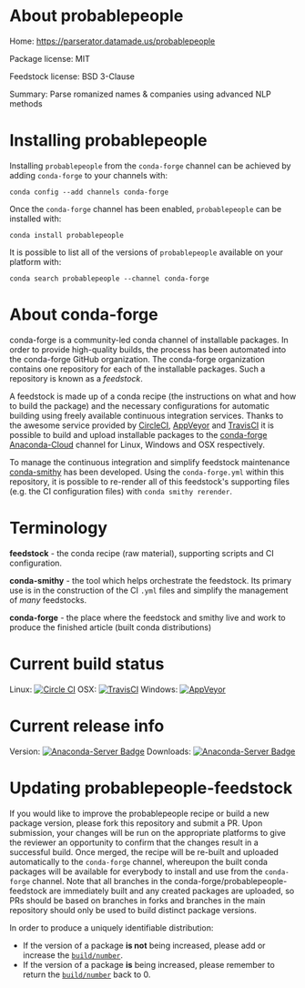 About probablepeople
====================

Home: https://parserator.datamade.us/probablepeople

Package license: MIT

Feedstock license: BSD 3-Clause

Summary: Parse romanized names & companies using advanced NLP methods



Installing probablepeople
=========================

Installing `probablepeople` from the `conda-forge` channel can be achieved by adding `conda-forge` to your channels with:

```
conda config --add channels conda-forge
```

Once the `conda-forge` channel has been enabled, `probablepeople` can be installed with:

```
conda install probablepeople
```

It is possible to list all of the versions of `probablepeople` available on your platform with:

```
conda search probablepeople --channel conda-forge
```



About conda-forge
=================

conda-forge is a community-led conda channel of installable packages.
In order to provide high-quality builds, the process has been automated into the
conda-forge GitHub organization. The conda-forge organization contains one repository
for each of the installable packages. Such a repository is known as a *feedstock*.

A feedstock is made up of a conda recipe (the instructions on what and how to build
the package) and the necessary configurations for automatic building using freely
available continuous integration services. Thanks to the awesome service provided by
[CircleCI](https://circleci.com/), [AppVeyor](http://www.appveyor.com/)
and [TravisCI](https://travis-ci.org/) it is possible to build and upload installable
packages to the [conda-forge](https://anaconda.org/conda-forge)
[Anaconda-Cloud](http://docs.anaconda.org/) channel for Linux, Windows and OSX respectively.

To manage the continuous integration and simplify feedstock maintenance
[conda-smithy](http://github.com/conda-forge/conda-smithy) has been developed.
Using the ``conda-forge.yml`` within this repository, it is possible to re-render all of
this feedstock's supporting files (e.g. the CI configuration files) with ``conda smithy rerender``.


Terminology
===========

**feedstock** - the conda recipe (raw material), supporting scripts and CI configuration.

**conda-smithy** - the tool which helps orchestrate the feedstock.
                   Its primary use is in the construction of the CI ``.yml`` files
                   and simplify the management of *many* feedstocks.

**conda-forge** - the place where the feedstock and smithy live and work to
                  produce the finished article (built conda distributions)

Current build status
====================

Linux: [![Circle CI](https://circleci.com/gh/conda-forge/probablepeople-feedstock.svg?style=shield)](https://circleci.com/gh/conda-forge/probablepeople-feedstock)
OSX: [![TravisCI](https://travis-ci.org/conda-forge/probablepeople-feedstock.svg?branch=master)](https://travis-ci.org/conda-forge/probablepeople-feedstock)
Windows: [![AppVeyor](https://ci.appveyor.com/api/projects/status/github/conda-forge/probablepeople-feedstock?svg=True)](https://ci.appveyor.com/project/conda-forge/probablepeople-feedstock/branch/master)

Current release info
====================
Version: [![Anaconda-Server Badge](https://anaconda.org/conda-forge/probablepeople/badges/version.svg)](https://anaconda.org/conda-forge/probablepeople)
Downloads: [![Anaconda-Server Badge](https://anaconda.org/conda-forge/probablepeople/badges/downloads.svg)](https://anaconda.org/conda-forge/probablepeople)


Updating probablepeople-feedstock
=================================

If you would like to improve the probablepeople recipe or build a new
package version, please fork this repository and submit a PR. Upon submission,
your changes will be run on the appropriate platforms to give the reviewer an
opportunity to confirm that the changes result in a successful build. Once
merged, the recipe will be re-built and uploaded automatically to the
`conda-forge` channel, whereupon the built conda packages will be available for
everybody to install and use from the `conda-forge` channel.
Note that all branches in the conda-forge/probablepeople-feedstock are
immediately built and any created packages are uploaded, so PRs should be based
on branches in forks and branches in the main repository should only be used to
build distinct package versions.

In order to produce a uniquely identifiable distribution:
 * If the version of a package **is not** being increased, please add or increase
   the [``build/number``](http://conda.pydata.org/docs/building/meta-yaml.html#build-number-and-string).
 * If the version of a package **is** being increased, please remember to return
   the [``build/number``](http://conda.pydata.org/docs/building/meta-yaml.html#build-number-and-string)
   back to 0.
